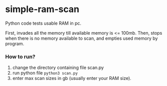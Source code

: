 # simple-ram-scan
Python code tests usable RAM in pc.

First, invades all the memory till available memory is <= 100mb. Then, stops when there is no memory available to scan, and empties used memory by program.

### How to run?
1. change the directory containing file scan.py
2. run python file 
        ``` python3 scan.py ```
3. enter max scan sizes in gb (usually enter your RAM size).
